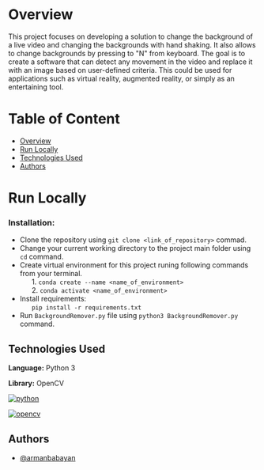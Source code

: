 
# Overview

This project focuses on developing a solution 
to change the background of a live video and
changing the backgrounds with hand shaking. It also allows to change backgrounds by pressing to "N" from keyboard. The goal is to create a software that can detect any movement in the video and replace it with an image based on user-defined criteria. This could be used for applications such as virtual reality, augmented reality, or simply as an entertaining tool.

# Table of Content

- [Overview](#overview)
- [Run Locally](#run-locally)
- [Technologies Used](#technologies-used)
- [Authors](#authors)

# Run Locally
### Installation:
* Clone the repository using `git clone <link_of_repository>` commad.
* Change your current working directory to the project main folder using `cd` command.
* Create virtual environment for this project runing following 
    commands from your terminal. \
    &nbsp; &nbsp; &nbsp; 1. `conda create --name <name_of_environment>` \
    &nbsp; &nbsp; &nbsp; 2. `conda activate <name_of_environment>`
* Install requirements: \
    &nbsp; &nbsp; &nbsp; `pip install -r requirements.txt`
* Run `BackgroundRemover.py` file using `python3 BackgroundRemover.py` command.

## Technologies Used
**Language:**  Python 3

**Library:** OpenCV


[![python](https://camo.githubusercontent.com/3cdf9577401a2c7dceac655bbd37fb2f3ee273a457bf1f2169c602fb80ca56f8/68747470733a2f2f666f7274686562616467652e636f6d2f696d616765732f6261646765732f6d6164652d776974682d707974686f6e2e737667)](https://www.python.org/)  

[![opencv](https://user-images.githubusercontent.com/84587490/122578843-574efa00-d065-11eb-8de5-4511aba3a076.png)](https://opencv.org/)
## Authors

- [@armanbabayan](https://github.com/armanbabayan)


